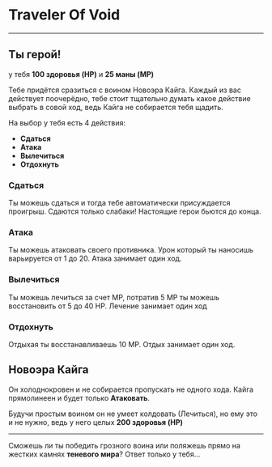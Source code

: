 # Traveler Of Void

---

## Ты герой!
у тебя **100 здоровья (HP)** и **25 маны (MP)**

Тебе придётся сразиться с воином Новоэра Кайга. Каждый из вас действует поочерёдно, тебе стоит тщательно думать какое действие выбрать в совой ход, ведь Кайга не собирается тебя щадить.

На выбор у тебя есть 4 действия:
- **Сдаться**
- **Атака**
- **Вылечиться**
- **Отдохнуть**

### Сдаться
Ты можешь сдаться и тогда тебе автоматически присуждается проигрыш. Сдаются только слабаки! Настоящие герои бьются до конца.

### Атака
Ты можешь атаковать своего противника. Урон который ты наносишь варьируется от 1 до 20. Атака занимает один ход.

### Вылечиться
Ты можешь лечиться за счет MP, потратив 5 MP ты можешь восстановить от 5 до 40 HP. Лечение занимает один ход

### Отдохнуть
Отдыхая ты восстанавливаешь 10 MP. Отдых занимает один ход.

## Новоэра Кайга
Он холоднокровен и не собирается пропускать не одного хода. Кайга прямолинеен и будет только **Атаковать**.

Будучи простым воином он не умеет колдовать (Лечиться), но ему это и не нужно, ведь у него целых **200 здоровья (HP)**

---

Сможешь ли ты победить грозного воина или поляжешь прямо на жестких камнях **теневого мира**? Ответ только у тебя...
